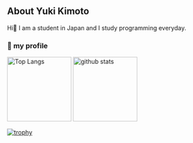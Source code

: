 ## About Yuki Kimoto

Hi👋 I am a student in Japan and I study programming everyday.

### 🔰 my profile

<p align="left"> 
  <img alt="Top Langs" height="150px" src="https://github-readme-stats.vercel.app/api/top-langs/?username=yukikimoto&layout=compact&show_icons=true&theme=tokyonight" />
  <img alt="github stats" height="150px" src="https://github-readme-stats.vercel.app/api?username=yukikimoto&theme=tokyonight&show_icons=ture" />
</p>

[![trophy](https://github-profile-trophy.vercel.app/?username=yukikimoto&theme=tokyonight&column=8
)](https://github.com/ryo-ma/github-profile-trophy)

<!--
**yukikimoto/yukikimoto** is a ✨ _special_ ✨ repository because its `README.md` (this file) appears on your GitHub profile.

Here are some ideas to get you started:

- 🔭 I’m currently working on ...
- 🌱 I’m currently learning ...
- 👯 I’m looking to collaborate on ...
- 🤔 I’m looking for help with ...
- 💬 Ask me about ...
- 📫 How to reach me: ...
- 😄 Pronouns: ...
- ⚡ Fun fact: ...
-->
